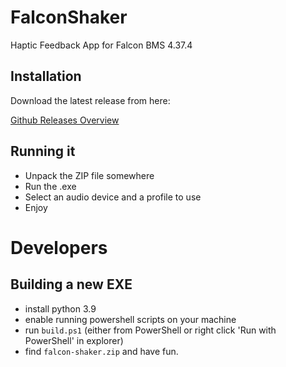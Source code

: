 # FalconShaker
Haptic Feedback App for Falcon BMS 4.37.4


## Installation

Download the latest release from here:

[Github Releases Overview](https://github.com/MC-Deedle/FalconShaker/releases)


## Running it

- Unpack the ZIP file somewhere
- Run the .exe
- Select an audio device and a profile to use
- Enjoy

# Developers

## Building a new EXE

- install python 3.9
- enable running powershell scripts on your machine
- run `build.ps1` (either from PowerShell or right click 'Run with PowerShell' in explorer)
- find `falcon-shaker.zip` and have fun.